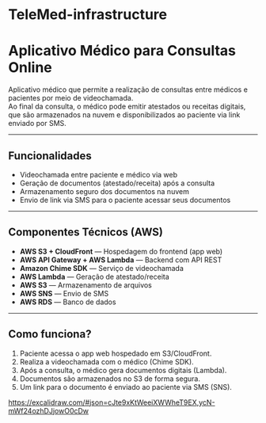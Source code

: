 # TeleMed-infrastructure

#  Aplicativo Médico para Consultas Online

Aplicativo médico que permite a realização de consultas entre médicos e pacientes por meio de videochamada.  
Ao final da consulta, o médico pode emitir atestados ou receitas digitais, que são armazenados na nuvem e disponibilizados ao paciente via link enviado por SMS.

---

## Funcionalidades

- Videochamada entre paciente e médico via web
- Geração de documentos (atestado/receita) após a consulta
- Armazenamento seguro dos documentos na nuvem
- Envio de link via SMS para o paciente acessar seus documentos

---

## Componentes Técnicos (AWS)

- **AWS S3 + CloudFront** — Hospedagem do frontend (app web)
- **AWS API Gateway + AWS Lambda** — Backend com API REST
- **Amazon Chime SDK** — Serviço de videochamada
- **AWS Lambda** — Geração de atestado/receita
- **AWS S3** — Armazenamento de arquivos
- **AWS SNS** — Envio de SMS
- **AWS RDS** — Banco de dados

---

## Como funciona?

1. Paciente acessa o app web hospedado em S3/CloudFront.
2. Realiza a videochamada com o médico (Chime SDK).
3. Após a consulta, o médico gera documentos digitais (Lambda).
4. Documentos são armazenados no S3 de forma segura.
5. Um link para o documento é enviado ao paciente via SMS (SNS).




https://excalidraw.com/#json=cJte9xKtWeeiXWWheT9EX,ycN-mWf24ozhDJjowO0cDw
